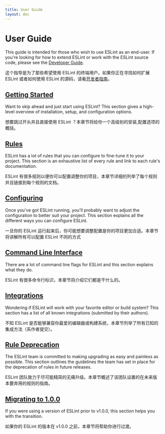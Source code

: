 ```yaml
---
title: User Guide
layout: doc
---
```

<!-- Note: No pull requests accepted for this file. See README.md in the root directory for details. -->

# User Guide

This guide is intended for those who wish to use ESLint as an end-user. If you're looking for how to extend ESLint or work with the ESLint source code, please see the [Developer Guide](../developer-guide).

这个指导是为了那些希望使用 ESLint 的终端用户。如果你正在寻找如何扩展 ESLint 或者如何使用 ESLint 的源码，请看[开发者指南](../developer-guide)。

## [Getting Started](getting-started)

Want to skip ahead and just start using ESLint? This section gives a high-level overview of installation, setup, and configuration options.

想要跳过开头并且直接使用 ESLint ？本章节将给你一个高级别的安装,配置选项的概括。

## [Rules](../rules)

ESLint has a lot of rules that you can configure to fine-tune it to your project. This section is an exhaustive list of every rule and link to each rule's documentation.

ESLint 有很多规则以便你可以配置调整你的项目，本章节详细的列举了每个规则并且链接到每个规则的文档。

## [Configuring](configuring)

Once you've got ESLint running, you'll probably want to adjust the configuration to better suit your project. This section explains all the different ways you can configure ESLint.

一旦你的 ESLint 运行起来后，你可能想要调整配置是你的项目更加合适。本章节将讲解所有可以配置 ESLint 不同的方式

## [Command Line Interface](command-line-interface)

There are a lot of command line flags for ESLint and this section explains what they do.

ESLint 有很多命令行标识，本章节将介绍它们都是干什么的。

## [Integrations](integrations)

Wondering if ESLint will work with your favorite editor or build system? This section has a list of all known integrations (submitted by their authors).

不知 ESLint 是否能够兼容你最爱的编辑器或构建系统，本章节列举了所有已知的集成方法（系作者提交）。

## [Rule Deprecation](rule-deprecation)

The ESLint team is committed to making upgrading as easy and painless as possible. This section outlines the guidelines the team has set in place for the deprecation of rules in future releases.

ESLint 团队致力于尽可能精简的无痛升级。本章节概述了该团队设置的在未来版本要弃用的规则的指南。

## [Migrating to 1.0.0](migrating-to-1.0.0)

If you were using a version of ESLint prior to v1.0.0, this section helps you with the transition.

如果你的 ESLint 的版本在 v1.0.0 之前，本章节将帮助你进行过渡。
